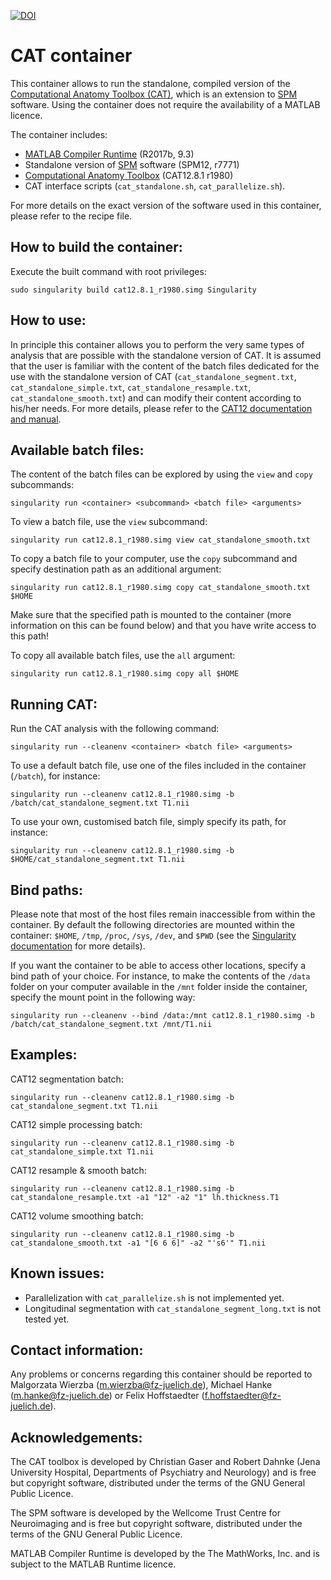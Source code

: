 [![DOI](https://zenodo.org/badge/DOI/10.5281/zenodo.6021002.svg)](https://doi.org/10.5281/zenodo.6021002)

# CAT container

This container allows to run the standalone, compiled version of the [Computational Anatomy Toolbox (CAT)](http://www.neuro.uni-jena.de/cat/), which is an extension to [SPM](https://www.fil.ion.ucl.ac.uk/spm/software/) software. Using the container does not require the availability of a MATLAB licence.

The container includes:

- [MATLAB Compiler Runtime](https://uk.mathworks.com/products/compiler/matlab-runtime.html) (R2017b, 9.3)
- Standalone version of [SPM](https://www.fil.ion.ucl.ac.uk/spm/software/) software (SPM12, r7771)
- [Computational Anatomy Toolbox](http://www.neuro.uni-jena.de/cat/) (CAT12.8.1 r1980)
- CAT interface scripts (`cat_standalone.sh`, `cat_parallelize.sh`).

For more details on the exact version of the software used in this container, please refer to the recipe file.

## How to build the container:

Execute the built command with root privileges:

`sudo singularity build cat12.8.1_r1980.simg Singularity`

## How to use:

In principle this container allows you to perform the very same types of analysis that are possible with the standalone version of CAT. It is assumed that the user is familiar with the content of the batch files dedicated for the use with the standalone version of CAT (`cat_standalone_segment.txt`, `cat_standalone_simple.txt`, `cat_standalone_resample.txt`, `cat_standalone_smooth.txt`) and can modify their content according to his/her needs. For more details, please refer to the [CAT12 documentation and manual](http://www.neuro.uni-jena.de/cat12/CAT12-Manual.pdf).

## Available batch files:

The content of the batch files can be explored by using the `view` and `copy` subcommands:

`singularity run <container> <subcommand> <batch file> <arguments>`

To view a batch file, use the `view` subcommand:

`singularity run cat12.8.1_r1980.simg view cat_standalone_smooth.txt`

To copy a batch file to your computer, use the `copy` subcommand and specify destination path as an additional argument:

`singularity run cat12.8.1_r1980.simg copy cat_standalone_smooth.txt $HOME`

Make sure that the specified path is mounted to the container (more information on this can be found below) and that you have write access to this path!

To copy all available batch files, use the `all` argument:

`singularity run cat12.8.1_r1980.simg copy all $HOME`

## Running CAT:

Run the CAT analysis with the following command:

`singularity run --cleanenv <container> <batch file> <arguments>`

To use a default batch file, use one of the files included in the container (`/batch`), for instance:

`singularity run --cleanenv cat12.8.1_r1980.simg -b /batch/cat_standalone_segment.txt T1.nii`

To use your own, customised batch file, simply specify its path, for instance:

`singularity run --cleanenv cat12.8.1_r1980.simg -b $HOME/cat_standalone_segment.txt T1.nii`

## Bind paths:

Please note that most of the host files remain inaccessible from within the container. By default the following directories are mounted within the container: `$HOME`, `/tmp`, `/proc`, `/sys`, `/dev`, and `$PWD` (see the [Singularity documentation](https://sylabs.io/guides/3.0/user-guide/bind_paths_and_mounts.html#system-defined-bind-paths) for more details).

If you want the container to be able to access other locations, specify a bind path of your choice. For instance, to make the contents of the `/data` folder on your computer available in the `/mnt` folder inside the container, specify the mount point in the following way:

`singularity run --cleanenv --bind /data:/mnt cat12.8.1_r1980.simg -b /batch/cat_standalone_segment.txt /mnt/T1.nii`

## Examples:

CAT12 segmentation batch:

`singularity run --cleanenv cat12.8.1_r1980.simg -b cat_standalone_segment.txt T1.nii`

CAT12 simple processing batch:

`singularity run --cleanenv cat12.8.1_r1980.simg -b cat_standalone_simple.txt T1.nii`

CAT12 resample & smooth batch:

`singularity run --cleanenv cat12.8.1_r1980.simg -b cat_standalone_resample.txt -a1 "12" -a2 "1" lh.thickness.T1`

CAT12 volume smoothing batch:

`singularity run --cleanenv cat12.8.1_r1980.simg -b cat_standalone_smooth.txt -a1 "[6 6 6]" -a2 "'s6'" T1.nii`


## Known issues:

* Parallelization with `cat_parallelize.sh` is not implemented yet.
* Longitudinal segmentation with `cat_standalone_segment_long.txt` is not tested yet.


## Contact information:

Any problems or concerns regarding this container should be reported to Malgorzata Wierzba (m.wierzba@fz-juelich.de), Michael Hanke (m.hanke@fz-juelich.de) or Felix Hoffstaedter (f.hoffstaedter@fz-juelich.de).


## Acknowledgements:

The CAT toolbox is developed by Christian Gaser and Robert Dahnke (Jena University Hospital, Departments of Psychiatry and Neurology) and is free but copyright software, distributed under the terms of the GNU General Public Licence.

The SPM software is developed by the Wellcome Trust Centre for Neuroimaging and is free but copyright software, distributed under the terms of the GNU General Public Licence.

MATLAB Compiler Runtime is developed by the The MathWorks, Inc. and is subject to the MATLAB Runtime licence.
